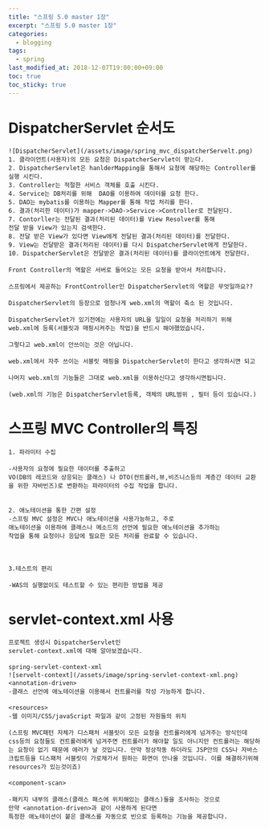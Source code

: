 ```yaml
---
title: "스프링 5.0 master 1장"
excerpt: "스프링 5.0 master 1장"
categories:
  - blogging
tags:
  - spring
last_modified_at: 2018-12-07T19:00:00+09:00
toc: true
toc_sticky: true
---
```


# DispatcherServlet 순서도
    ![DispatcherServlet](/assets/image/spring_mvc_dispatcherServelt.png)
    1. 클라이언트(사용자)의 모든 요청은 DispatcherServlet이 받는다.
    2. DispatcherServlet은 hanlderMapping을 통해서 요청에 해당하는 Controller를 실행 시킨다.
    3. Controller는 적절한 서비스 객체를 호출 시킨다.
    4. Service는 DB처리를 위해  DAO를 이용하여 데이터를 요청 한다.
    5. DAO는 mybatis를 이용하는 Mapper를 통해 작업 처리를 한다.
    6. 결과(처리한 데이터)가 mapper->DAO->Service->Controller로 전달된다.
    7. Contorller는 전달된 결과(처리된 데이터)를 View Resolver를 통해
    전달 받을 View가 있는지 검색한다.
    8. 전달 받은 View가 있다면 View에게 전달된 결과(처리된 데이터)를 전달한다.
    9. View는 전달받은 결과(처리된 데이터)를 다시 DispatcherServlet에게 전달한다.
    10. DispatcherServlet은 전달받은 결과(처리된 데이터)를 클라이언트에게 전달한다.

    Front Controller의 역할은 서버로 들어오는 모든 요청을 받아서 처리합니다.

    스프링에서 제공하는 FrontController인 DispatcherServlet의 역할은 무엇일까요??

    DispatcherServlet의 등장으로 엄청나게 web.xml의 역할이 축소 된 것입니다.

    DispatcherServlet가 있기전에는 사용자의 URL을 일일이 요청을 처리하기 위해
    web.xml에 등록(서블릿과 매핑시켜주는 작업)을 반드시 해야했었습니다.

    그렇다고 web.xml이 안쓰이는 것은 아닙니다.

    web.xml에서 자주 쓰이는 서블릿 매핑을 DispatcherServlet이 한다고 생각하시면 되고

    나머지 web.xml의 기능들은 그대로 web.xml을 이용하신다고 생각하시면됩니다.

    (web.xml의 기능은 DispatcherServlet등록, 객체의 URL범위 , 필터 등이 있습니다.)

# 스프링 MVC Controller의 특징

    1. 파라미터 수집

    -사용자의 요청에 필요한 데이터를 추출하고
    VO(DB의 레코드와 상응되는 클래스) 나 DTO(컨트롤러,뷰,비즈니스등의 계층간 데이터 교환을 위한 자바빈즈)로 변환하는 파라미터의 수집 작업을 합니다.


    2. 애노테이션을 통한 간편 설정
    -스프링 MVC 설정은 MVC나 애노테이션을 사용가능하고, 주로
    애노테이션을 이용하여 클래스나 메소드의 선언에 필요한 애노테이션을 추가하는
    작업을 통해 요청이나 응답에 필요한 모든 처리를 완료할 수 있습니다.



    3.테스트의 편리

    -WAS의 실행없이도 테스트할 수 있는 편리한 방법을 제공

# servlet-context.xml 사용

    프로젝트 생성시 DispatcherServlet인
    servlet-context.xml에 대해 알아보겠습니다.

    spring-servlet-context-xml
    ![servelt-context](/assets/image/spring-servlet-context-xml.png)
    <annotation-driven>
    -클래스 선언에 애노테이션을 이용해서 컨트롤러를 작성 가능하게 합니다.

    <resources>
    -웹 이미지/CSS/javaScript 파일과 같이 고정된 자원들의 위치

    (스프링 MVC패턴 자체가 디스패처 서블릿이 모든 요청을 컨트롤러에게 넘겨주는 방식인데 css등의 요청들도 컨트롤러에게 넘겨주면 컨트롤러가 해야할 일도 아니지만 컨트롤러는 해당하는 요청이 없기 때문에 에러가 날 것입니다. 만약 정상작동 하더라도 JSP안의 CSS나 자바스크립트등을 디스패처 서블릿이 가로채가서 원하는 화면이 안나올 것입니다. 이를 해결하기위해 resources가 있는것이죠)

    <component-scan>

    -패키지 내부의 클래스(클래스 패스에 위치해있는 클래스)들을 조사하는 것으로
    만약 <annotation-driven>과 같이 사용하게 된다면
    특정한 애노테이션이 붙은 클래스를 자동으로 빈으로 등록하는 기능을 제공합니다.
